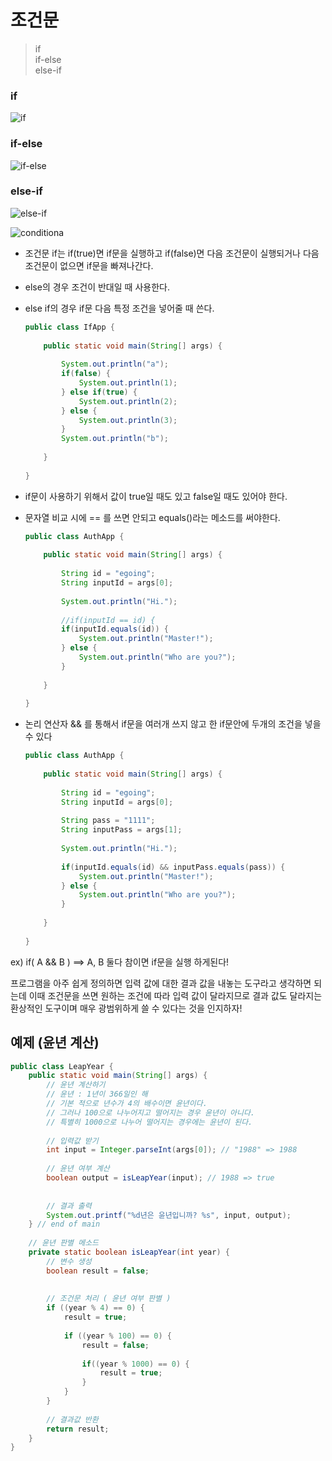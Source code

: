 # 조건문
> if   
> if-else   
> else-if   

### if
![if](https://user-images.githubusercontent.com/84886987/135010962-cf172f9a-1202-4198-800b-d91b1848f7a5.png)

### if-else
![if-else](https://user-images.githubusercontent.com/84886987/135011229-bf0f963c-3949-4f28-878c-53096b11b333.png)

### else-if
![else-if](https://user-images.githubusercontent.com/84886987/135011364-aeb7738b-97c5-4978-97bf-cce70dbc210d.png)

![conditiona](https://user-images.githubusercontent.com/84886987/135011370-8c1153a4-84dd-40c2-be76-2ef0bdb0f4aa.png)

- 조건문 if는 if(true)면 if문을 실행하고 if(false)면 다음 조건문이 실행되거나 다음 조건문이 없으면 if문을 빠져나간다.
- else의 경우 조건이 반대일 때 사용한다.
- else if의 경우 if문 다음 특정 조건을 넣어줄 때 쓴다.

    ```java
    public class IfApp {
     
        public static void main(String[] args) {
     
            System.out.println("a");
            if(false) {
                System.out.println(1);
            } else if(true) {
                System.out.println(2);
            } else {
                System.out.println(3);
            }
            System.out.println("b");
     
        }
     
    }
    ```

- if문이 사용하기 위해서 값이 true일 때도 있고 false일 때도 있어야 한다.
- 문자열 비교 시에 == 를 쓰면 안되고 equals()라는 메소드를 써야한다.

    ```java
    public class AuthApp {
     
        public static void main(String[] args) {
             
            String id = "egoing";
            String inputId = args[0];
             
            System.out.println("Hi.");
             
            //if(inputId == id) {
            if(inputId.equals(id)) {
                System.out.println("Master!");
            } else {
                System.out.println("Who are you?");
            }
     
        }
     
    }
    ```

- 논리 연산자 && 를 통해서 if문을 여러개 쓰지 않고 한 if문안에 두개의 조건을 넣을 수 있다

    ```java
    public class AuthApp {
     
        public static void main(String[] args) {
             
            String id = "egoing";
            String inputId = args[0];
             
            String pass = "1111";
            String inputPass = args[1];
             
            System.out.println("Hi.");
             
            if(inputId.equals(id) && inputPass.equals(pass)) {
                System.out.println("Master!");
            } else {
                System.out.println("Who are you?");
            }       
     
        }
     
    }
    ```

ex) if( A && B ) ==> A, B 둘다 참이면 if문을 실행 하게된다!

프로그램을 아주 쉽게 정의하면 입력  값에 대한 결과 값을 내놓는 도구라고 생각하면 되는데 이때 조건문을 쓰면 원하는 조건에 따라 입력 값이 달라지므로 결과 값도 달라지는 환상적인 도구이며 매우 광범위하게 쓸 수 있다는 것을 인지하자!

## 예제 (윤년 계산)

```java
public class LeapYear {
	public static void main(String[] args) {
		// 윤년 계산하기
		// 윤년 : 1년이 366일인 해
		// 기본 적으로 년수가 4의 배수이면 윤년이다.
		// 그러나 100으로 나누어지고 떨어지는 경우 윤년이 아니다.
		// 특별히 1000으로 나누어 떨어지는 경우에는 윤년이 된다.
		
		// 입력값 받기
		int input = Integer.parseInt(args[0]); // "1988" => 1988
		
		// 윤년 여부 계산
		boolean output = isLeapYear(input); // 1988 => true
	
		
		// 결과 출력
		System.out.printf("%d년은 윤년입니까? %s", input, output);
	} // end of main
	
	// 윤년 판별 메소드
	private static boolean isLeapYear(int year) {
		// 변수 생성
		boolean result = false;
	
	
		// 조건문 처리 ( 윤년 여부 판별 )
		if ((year % 4) == 0) {
			result = true;
			
			if ((year % 100) == 0) {
				result = false;
				
				if((year % 1000) == 0) {
					result = true;
				}
			}
		}
	
		// 결과값 반환
		return result;
	}		
}
```
